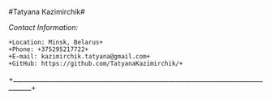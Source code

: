 #Tatyana Kazimirchik#

*Contact Information:*

    +Location: Minsk, Belarus+
    +Phone: +375295217722+
    +E-mail: kazimirchik.tatyana@gmail.com+
    +GitHub: https://github.com/TatyanaKazimirchik/+
+____________________________________________________________________________________+

  

